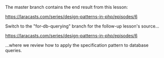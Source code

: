 The master branch contains the end result from this lesson:

https://laracasts.com/series/design-patterns-in-php/episodes/6

Switch to the "for-db-querying" branch for the follow-up lesson's source...

https://laracasts.com/series/design-patterns-in-php/episodes/6

...where we review how to apply the specification pattern to database queries.
